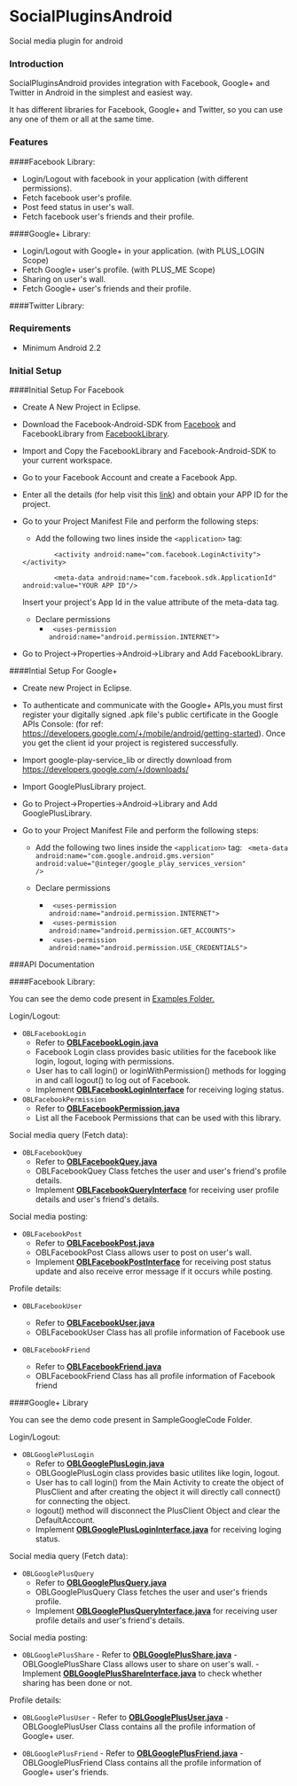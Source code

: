 SocialPluginsAndroid
====================

Social media plugin for android


### Introduction

SocialPluginsAndroid provides integration with Facebook, Google+ and Twitter in Android in the simplest and easiest way.

It has different libraries for Facebook, Google+ and Twitter, so you can use any one of them or all at the same time.

### Features

####Facebook Library:

* Login/Logout with facebook in your application (with different permissions). 
* Fetch facebook user's profile.
* Post feed status in user's wall.
* Fetch facebook user's friends and their profile.

####Google+ Library:

* Login/Logout with Google+ in your application. (with PLUS_LOGIN Scope)
* Fetch Google+ user's profile. (with PLUS_ME Scope)
* Sharing on user's wall.
* Fetch Google+ user's friends and their profile.

####Twitter Library:

### Requirements

* Minimum Android 2.2



### Initial Setup

####Initial Setup For Facebook

- Create A New Project in Eclipse.
- Download the Facebook-Android-SDK from [Facebook](https://developers.facebook.com/docs/android/) and FacebookLibrary from [FacebookLibrary](https://github.com/ObjectLounge/SocialPluginsAndroid/tree/beta).
- Import and Copy the FacebookLibrary and Facebook-Android-SDK to your current workspace.
- Go to your Facebook Account and create a Facebook App.
- Enter all the details (for help visit this [link](https://developers.facebook.com/docs/android/getting-started/)) and obtain your APP ID for the project.
- Go to your Project Manifest File and perform the following steps:
  - Add the following two lines inside the <code>&lt;application&gt;</code> tag:
  
   <code>
          &lt;activity android:name="com.facebook.LoginActivity"&gt;&lt;/activity&gt;
    </code>
    <code>
          &lt;meta-data android:name="com.facebook.sdk.ApplicationId" android:value="YOUR APP ID"/&gt;
  </code>

  Insert your project's App Id in the value attribute of the meta-data tag.

  - Declare permissions
    - <code> &lt;uses-permission android:name="android.permission.INTERNET"&gt; </code>

- Go to Project->Properties->Android->Library and Add FacebookLibrary.

####Intial Setup For Google+

- Create new Project in Eclipse.
- To authenticate and communicate with the Google+ APIs,you must first register your digitally signed .apk file's public certificate in the Google APIs Console:
   (for ref: https://developers.google.com/+/mobile/android/getting-started).
   Once you get the client id your project is registered successfully.
   
- Import google-play-service_lib or directly download from https://developers.google.com/+/downloads/
- Import GooglePlusLibrary project.
- Go to Project->Properties->Android->Library and Add GooglePlusLibrary.
- Go to your Project Manifest File and perform the following steps:

     - Add the following two lines inside the <code>&lt;application&gt;</code> tag:
   <code>  &lt;meta-data android:name="com.google.android.gms.version" android:value="@integer/google_play_services_version" /&gt;</code>
   
     - Declare permissions
        - <code> &lt;uses-permission android:name="android.permission.INTERNET"&gt; </code>
        - <code> &lt;uses-permission android:name="android.permission.GET_ACCOUNTS"&gt; </code>
        - <code> &lt;uses-permission android:name="android.permission.USE_CREDENTIALS"&gt; </code>

###API Documentation

####Facebook Library:

You can see the demo code present in [Examples Folder.](https://github.com/ObjectLounge/SocialPluginsAndroid/tree/beta/Examples)

Login/Logout:

* `OBLFacebookLogin`
  - Refer to **[OBLFacebookLogin.java](https://github.com/ObjectLounge/SocialPluginsAndroid/blob/beta/library/Facebook/Classes/OBLFacebookLogin.java)**
  - Facebook Login class provides basic utilities for the facebook like login, logout, loging with permissions.
  - User has to call login() or loginWithPermission() methods for logging in and call logout() to log out of Facebook.
  - Implement **[OBLFacebookLoginInterface](https://github.com/ObjectLounge/SocialPluginsAndroid/blob/beta/library/Facebook/Interface/OBLFacebookLoginInterface.java)** for receiving loging status.
* `OBLFacebookPermission`
  - Refer to **[OBLFacebookPermission.java](https://github.com/ObjectLounge/SocialPluginsAndroid/blob/beta/library/Facebook/Classes/OBLFacebookPermission.java)**
  - List all the Facebook Permissions that can be used with this library.
  

Social media query (Fetch data):

* `OBLFacebookQuey`
  - Refer to **[OBLFacebookQuey.java](https://github.com/ObjectLounge/SocialPluginsAndroid/blob/beta/library/Facebook/Classes/OBLFacebookQuey.java)**
  - OBLFacebookQuey Class fetches the user and user's friend's profile details.
  - Implement **[OBLFacebookQueryInterface](https://github.com/ObjectLounge/SocialPluginsAndroid/blob/beta/library/Facebook/Interface/OBLFacebookQueryInterface.java)** for receiving user profile details and user's friend's details.

Social media posting:

* `OBLFacebookPost`
  - Refer to **[OBLFacebookPost.java](https://github.com/ObjectLounge/SocialPluginsAndroid/blob/beta/library/Facebook/Classes/OBLFacebookPost.java)**
  - OBLFacebookPost Class allows user to post on user's wall.
  - Implement **[OBLFacebookPostInterface](https://github.com/ObjectLounge/SocialPluginsAndroid/blob/beta/library/Facebook/Interface/OBLFacebookPostInterface.java)** for receiving post status update and also receive error message if it occurs while posting.


Profile details:

* `OBLFacebookUser`
  - Refer to **[OBLFacebookUser.java](https://github.com/ObjectLounge/SocialPluginsAndroid/blob/beta/library/Facebook/Classes/OBLFacebookUser.java)**
  - OBLFacebookUser Class has all profile information of Facebook use

* `OBLFacebookFriend`
  - Refer to **[OBLFacebookFriend.java](https://github.com/ObjectLounge/SocialPluginsAndroid/blob/beta/library/Facebook/Classes/OBLFacebookFriend.java)**
  - OBLFacebookFriend Class has all profile information of Facebook friend



####Google+ Library

You can see the demo code present in SampleGoogleCode Folder.

Login/Logout:
* `OBLGooglePlusLogin`
     - Refer to **[OBLGooglePlusLogin.java](https://github.com/ObjectLounge/SocialPluginsAndroid/blob/beta/library/GooglePlus/Classes/OBLGooglePlusLogin.java)**
     - OBLGooglePlusLogin class provides basic utilites like login, logout.
     - User has to call login() from the Main Activity to create the object of PlusClient and after creating the object it will directly call connect() for connecting the object.
     - logout() method will disconnect the PlusClient Object and clear the DefaultAccount.
     - Implement **[OBLGooglePlusLoginInterface.java](https://github.com/objectlounge/SocialPluginsAndroid/blob/beta/library/GooglePlus/Interface/OBLGooglePlusLoginInterface.java)** for receiving loging status.
     
Social media query (Fetch data):
* `OBLGooglePlusQuery`
     - Refer to **[OBLGooglePlusQuery.java](https://github.com/ObjectLounge/SocialPluginsAndroid/blob/beta/library/GooglePlus/Classes/OBLGooglePlusQuery.java)**
     - OBLGooglePlusQuery Class fetches the user and user's friends profile.
     - Implement **[OBLGooglePlusQueryInterface.java](https://github.com/ObjectLounge/SocialPluginsAndroid/blob/beta/library/GooglePlus/Interface/OBLGooglePlusQueryInterface.java)** for receiving user profile details and user's friend's details. 
     

Social media posting:
* `OBLGooglePlusShare`
      - Refer to **[OBLGooglePlusShare.java](https://github.com/ObjectLounge/SocialPluginsAndroid/blob/beta/library/GooglePlus/Classes/OBLGooglePlusShare.java)**
      - OBLGooglePlusShare Class allows user to share on user's wall.
      - Implement **[OBLGooglePlusShareInterface.java](https://github.com/ObjectLounge/SocialPluginsAndroid/blob/beta/library/GooglePlus/Interface/OBLGooglePlusShareInterface.java)** to check whether sharing has been done or not.
      
Profile details:
* `OBLGooglePlusUser`
       - Refer to **[OBLGooglePlusUser.java](https://github.com/ObjectLounge/SocialPluginsAndroid/blob/beta/library/GooglePlus/Classes/OBLGooglePlusUser.java)**
       - OBLGooglePlusUser Class contains all the profile information of Google+ user.

* `OBLGooglePlusFriend`
       - Refer to **[OBLGooglePlusFriend.java](https://github.com/ObjectLounge/SocialPluginsAndroid/blob/beta/library/GooglePlus/Classes/OBLGooglePlusFriend.java)**
       - OBLGooglePlusFriend Class contains all the profile information of Google+ user's friends.
       
